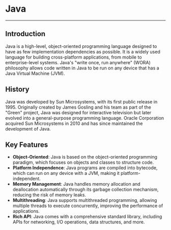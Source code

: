 # Java
---
## Introduction
Java is a high-level, object-oriented programming language designed to have as few implementation dependencies as possible. It is a widely used language for building cross-platform applications, from mobile to enterprise-level systems. Java's "write once, run anywhere" (WORA) philosophy allows code written in Java to be run on any device that has a Java Virtual Machine (JVM).

## History
Java was developed by Sun Microsystems, with its first public release in 1995. Originally created by James Gosling and his team as part of the "Green" project, Java was designed for interactive television but later evolved into a general-purpose programming language. Oracle Corporation acquired Sun Microsystems in 2010 and has since maintained the development of Java.

## Key Features
- **Object-Oriented**: Java is based on the object-oriented programming paradigm, which focuses on objects and classes to structure code.
- **Platform Independence**: Java programs are compiled into bytecode, which can run on any device with a JVM, making it platform-independent.
- **Memory Management**: Java handles memory allocation and deallocation automatically through its garbage collection mechanism, reducing the risk of memory leaks.
- **Multithreading**: Java supports multithreaded programming, allowing multiple threads to execute concurrently, improving the performance of applications.
- **Rich API**: Java comes with a comprehensive standard library, including APIs for networking, I/O operations, data structures, and more.
